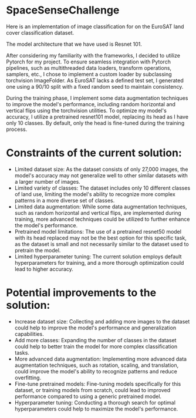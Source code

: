 # SpaceSenseChallenge

Here is an implementation of image classification for on the EuroSAT land cover classification dataset. 

The model architecture that we have used is Resnet 101.

After considering my familiarity with the frameworks, I decided to utilize Pytorch for my project. To ensure seamless integration with Pytorch pipelines, such as multithreaded data loaders, transform operations, samplers, etc., I chose to implement a custom loader by subclassing torchvision ImageFolder. As EuroSAT lacks a defined test set, I generated one using a 90/10 split with a fixed random seed to maintain consistency. 

During the training phase, I implement some data augmentation techniques to improve the model's performance, including random horizontal and vertical flips using the torchvision utilities. To optimize my model's accuracy, I utilize a pretrained resnet101 model, replacing its head as I have only 10 classes. By default, only the head is fine-tuned during the training process. 

# Constraints of the current solution:

- Limited dataset size: As the dataset consists of only 27,000 images, the model's accuracy may not generalize well to other similar datasets with a larger number of images.
- Limited variety of classes: The dataset includes only 10 different classes of land use, limiting the model's ability to recognize more complex patterns in a more diverse set of classes.
- Limited data augmentation: While some data augmentation techniques, such as random horizontal and vertical flips, are implemented during training, more advanced techniques could be utilized to further enhance the model's performance.
- Pretrained model limitations: The use of a pretrained resnet50 model with its head replaced may not be the best option for this specific task, as the dataset is small and not necessarily similar to the dataset used to pretrain the model.
- Limited hyperparameter tuning: The current solution employs default hyperparameters for training, and a more thorough optimization could lead to higher accuracy.
# Potential improvements to the solution:

- Increase dataset size: Collecting and adding more images to the dataset could help to improve the model's performance and generalization capabilities.
- Add more classes: Expanding the number of classes in the dataset could help to better train the model for more complex classification tasks.
- More advanced data augmentation: Implementing more advanced data augmentation techniques, such as rotation, scaling, and translation, could improve the model's ability to recognize patterns and reduce overfitting.
- Fine-tune pretrained models: Fine-tuning models specifically for this dataset, or training models from scratch, could lead to improved performance compared to using a generic pretrained model.
- Hyperparameter tuning: Conducting a thorough search for optimal hyperparameters could help to maximize the model's performance.
